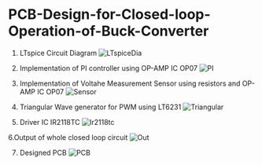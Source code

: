 # PCB-Design-for-Closed-loop-Operation-of-Buck-Converter

1. LTspice Circuit Diagram
![LTspiceDia](https://user-images.githubusercontent.com/108146924/192144564-296420b4-9d80-4b85-8fbd-f62226a5e2f6.png)

2. Implementation of PI controller using OP-AMP IC OP07
![PI](https://user-images.githubusercontent.com/108146924/192144614-f7ce0665-7e54-4401-8069-c33173b9a430.png)

3. Implementation of Voltahe Measurement Sensor using resistors and OP-AMP IC OP07
![Sensor](https://user-images.githubusercontent.com/108146924/192144615-aa17f751-2c5b-403e-96dc-2efd1d66347b.png)

4. Triangular Wave generator for PWM using  LT6231
![Triangular](https://user-images.githubusercontent.com/108146924/192144616-a0eeb48e-28d0-44a3-ab6d-f445085146e8.png)

5. Driver IC IR2118TC
![Ir2118tc](https://user-images.githubusercontent.com/108146924/192144919-e4195d18-860e-4fb5-8620-9a6b70af6292.png)


6.Output of whole closed loop circuit 
![Out](https://user-images.githubusercontent.com/108146924/192144723-5ca131c9-0a5f-4668-a3dc-ef819d1062de.png)

7. Designed PCB 
![PCB](https://user-images.githubusercontent.com/108146924/192144875-c5b17c81-d9ef-4d6a-882b-813d46aad8d9.png)

